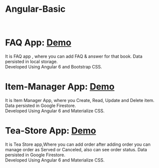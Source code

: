 # Angular-Basic
<br>

# FAQ App:  <a href="http://hardcore-galileo-111d8c.netlify.com" target="_blank">Demo</a>
It is FAQ app , where you can add FAQ & answer for that book. Data persisted in local storage.<br>
Developed Using Angular 6 and Bootstrap CSS.
<br>

# Item-Manager App:  <a href="http://brave-hopper-121065.netlify.com" target="_blank">Demo</a>
It is Item Manager App, where you Create, Read, Update and Delete item. Data persisted in Google Firestore.<br>
Developed Using Angular 6 and Materialize CSS.
<br>

# Tea-Store App:  <a href="http://upbeat-bartik-668e08.netlify.com" target="_blank">Demo</a>
It is Tea Store app,Where you can add order after adding order you can manage order as Served or Canceled, also can see order status. Data persisted in Google Firestore.<br>
Developed Using Angular 6 and Materialize CSS.


